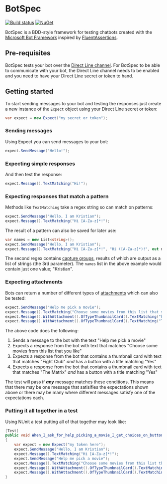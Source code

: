 # BotSpec

[![Build status](https://ci.appveyor.com/api/projects/status/bxxrxmg0ahgqv1jt?svg=true)](https://ci.appveyor.com/project/kbrimble/botspec) [![NuGet](https://img.shields.io/nuget/v/Nuget.Core.svg)](https://www.nuget.org/packages/BotSpec/)

BotSpec is a BDD-style framework for testing chatbots created with the [Microsoft Bot Framework](https://dev.botframework.com/) inspired by [FluentAssertions](http://www.fluentassertions.com/).

## Pre-requisites

BotSpec tests your bot over the [Direct Line channel](https://docs.botframework.com/en-us/faq/#what-is-the-direct-line-channel).
For BotSpec to be able to communicate with your bot, the Direct Line channel needs to be enabled and you need to have your Direct Line
secret or token to hand.

## Getting started

To start sending messages to your bot and testing the responses just create a new instance of the `Expect` object using your Direct Line
secret or token:

```csharp
var expect = new Expect("my secret or token");
```

### Sending messages

Using Expect you can send messages to your bot:

```csharp
expect.SendMessage("Hello!");
```

### Expecting simple responses

And then test the response:

```csharp
expect.Message().TextMatching("Hi!");
```

### Expecting responses that match a pattern

Methods like `TextMatching` take a regex string so can match on patterns:

```csharp
expect.SendMessage("Hello, I am Kristian");
expect.Message().TextMatching("Hi [A-Za-z]*!");
```

The result of a pattern can also be saved for later use:

```csharp
var names = new List<string>();
expect.SendMessage("Hello, I am Kristian");
expect.Message().TextMatching("Hi [A-Za-z]*!", "Hi ([A-Za-z]*)!", out names);
```

The second regex contains [capture groups](https://msdn.microsoft.com/en-us/library/bs2twtah(v=vs.110).aspx#matched_subexpression),
results of which are output as a list of strings (the 3rd parameter).
The `names` list in the above example would contain just one value; "Kristian".

### Expecting attachments

Bots can return a number of different types of [attachments](https://docs.botframework.com/en-us/csharp/builder/sdkreference/attachments.html) which can also be tested:

```csharp
expect.SendMessage("Help me pick a movie");
expect.Message().TextMatching("Choose some movies from this list that you like");
expect.Message().WithAttachment().OfTypeThumbnailCard().TextMatching("Fight Club").WithButtons().TitleMatching("Yes");
expect.Message().WithAttachment().OfTypeThumbnailCard().TextMatching("The Matrix").WithButtons().TitleMatching("Yes");
```

The above code does the following:

1. Sends a message to the bot with the text "Help me pick a movie"
1. Expects a response from the bot with text that matches "Choose some movies from this list that you like"
1. Expects a response from the bot that contains a thumbnail card with text that matches "Fight Club" *and* has a button with a title matching "Yes"
1. Expects a response from the bot that contains a thumbnail card with text that matches "The Matrix" *and* has a button with a title matching "Yes"

The test will pass if ***any*** message matches these conditions. This means that there may be one message that satisifies the expectations shown above or there may be many where different messages satisfy one of the expectations each.

### Putting it all together in a test

Using NUnit a test putting all of that together may look like:

```csharp
[Test]
public void When_I_ask_for_help_picking_a_movie_I_get_choices_on_buttons_back()
{
    var expect = new Expect("my token here");
    expect.SendMessage("Hello, I am Kristian");
    expect.Message().TextMatching("Hi [A-Za-z]*!");
    expect.SendMessage("Help me pick a movie");
    expect.Message().TextMatching("Choose some movies from this list that you like");
    expect.Message().WithAttachment().OfTypeThumbnailCard().TextMatching("Fight Club").WithButtons().TitleMatching("Yes");
    expect.Message().WithAttachment().OfTypeThumbnailCard().TextMatching("The Matrix").WithButtons().TitleMatching("Yes");
}
```
